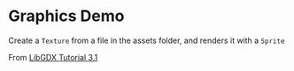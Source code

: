 # Graphics Demo
Create a `Texture` from a file in the assets folder, and renders it with a `Sprite`

From [LibGDX Tutorial 3.1](http://www.gamefromscratch.com/post/2013/10/02/LibGDX-Tutorial-3-Basic-graphics.aspx)

